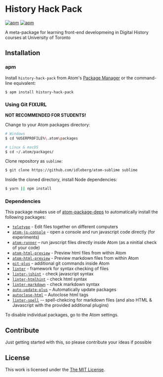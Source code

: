 # History Hack Pack

[![apm](https://img.shields.io/apm/v/history-hack-pack.svg?style=flat-square)](https://atom.io/packages/history-hack-pack)
[![apm](https://img.shields.io/apm/dm/history-hack-pack.svg?style=flat-square)](https://atom.io/packages/history-hack-pack)

A meta-package for learning front-end developmeing in Digital History courses at University of Toronto

## Installation

### apm

Install `history-hack-pack` from Atom's [Package Manager](http://flight-manual.atom.io/using-atom/sections/atom-packages/) or the command-line equivalent:

`$ apm install history-hack-pack`

### Using Git **FIXURL**


**NOT RECOMMENDED FOR STUDENTS!** 

Change to your Atom packages directory:

```bash
# Windows
$ cd %USERPROFILE%\.atom\packages

# Linux & macOS
$ cd ~/.atom/packages/
```

Clone repository as `sublime`:

```bash
$ git clone https://github.com/idleberg/atom-sublime sublime
```

Inside the cloned directory, install Node dependencies:

```bash
$ yarn || npm install
```

### Dependencies

This package makes use of [atom-package-deps](https://github.com/steelbrain/package-deps) to automatically install the following packages:
* [`teletype`](https:/atom.io/packages/teletype) - Edit files together on different computers
* [`atom-js-console`](https:/atom.io/packages/atom-js-console) - open a console and run javascript code directly (for experiments)
* [`atom-runner`](https://atom.io/packages/atom-runner) – run javscript files directly inside Atom (as a ninitial check of your code)
* [`atom-html-preview`](https:/atom.io/packages/atom-html-preview) - Preview html files from within Atom
* [`atom-html-preview`](https:/atom.io/packages/markdown-preview-enhanced) - Preview markdown files from within Atom
* [`git-plus`](https:/atom.io/packages/git-plus) - additional git commands inside Atom
* [`linter`](https:/atom.io/packages/linter) - framework for syntax checking of files
* [`linter-jshint`](https:/atom.io/packages/linter-jshint) - check javascript syntax
* [`linter-htmlhint`](https:/atom.io/packages/linter-htmlhint) - check html syntax
* [`linter-markdown`](https:/atom.io/packages/linter-markdown) - check markdown syntax
* [`auto-update-plus`](https://atom.io/packages/auto-update-plus) – Automatically update packages
* [`autoclose-html`](https://atom.io/packages/autoclose-html) – Autoclose html tags
* [`linter-spell`](https://atom.io/packages/linter-spell) -- spell-chekcing for markdown files (and also HTML & Javascript with the provided additional plugins)

To disable individual packages, go to the Atom settings.

## Contribute

Just getting started with this, so please contribute your ideas if possible

## License

This work is licensed under the [The MIT License](LICENSE.md).
